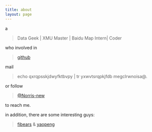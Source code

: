 ```yaml
---
title: about
layout: page
---
```


a

> Data Geek \| XMU Master \| Baidu Map Intern\| Coder

who involved in 

> [github](https://github.com/Norris-Niu)

mail 

> echo qxrqpsskjdwyfktbvpy \| tr yxwvtsrqpkjfdb megclrwnoisa@.

or follow 

> [@Norris-new](https://www.zhihu.com/people/Norris-new)

to reach me.

in addition, there are some interesting guys:

> [fibears](http://fibears.github.io/) & [yaopeng](http://yphuang.github.io/)
